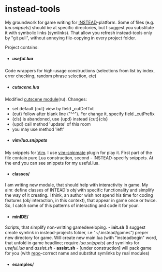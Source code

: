 instead-tools
=============
My groundwork for game writing for [INSTEAD](http://instead.syscall.ru/index.html)-platform. Some of files (e.g. *lua.snippets*) should be at specific directories, but I suggest you substitute it with symbolic links (symlinks). That allow you refresh instead-tools only by "git pull", without annoying file-copying in every project folder.

Project contains:

* ##### useful.lua
Code wrappers for high-usage constructions (selections from list by index, error checking, random phrase selection, etc)

* ##### cutscene.lua
Modified [cutscene module](http://instead.syscall.ru/wiki/ru/gamedev/modules/cutscene)(ru). Changes:
  - set default {cut} view by field _cutDefTxt
  - {cut} follow after blank line ("^^"). For change it, specify field _cutPrefix
  - {cls} is abandoned, use {upd} instead {cut}{cls}
  - {upd} call method 'update' of this room
  - you may use method 'left'

* ##### vim/lua.snippets
My snippets for [Vim](www.vim.org/). I use [vim-snipmate](https://github.com/garbas/vim-snipmate) plugin for play it. First part of the file contain pure Lua construction, second - INSTEAD-specify snippets. At the end you can see snippets for my useful.lua.

* #### classes/
I am writing new module, that should help with interactivity in game. My aim: define classes of INTEAD's *obj* with specific functionality and simplify the way of it creating. I think, an author wish not spend his time for coding features (*obj* interaction, in this context), that appear in game once or twice. So, I catch some of this patterns of interacting and code it for your. 

* #### minIDE/
Scripts, that simplify non-writting gamedeveloping.
	- **init.sh** (I suggest create symlink in instead-projects folder, i.e "~/.instead/games") preper new directory for game. Will create new main.lua (with "insteadbegin" word, that unfold in game headline; require *lua.snippets*) and symlinks for *useful.lua* and *assist.sh*
	- **assist.sh** - [under construction] will pack game for you (with [repo](http://instead-games.ru/)-correct name and substitut symlinks by real modules)

* #### examples/
